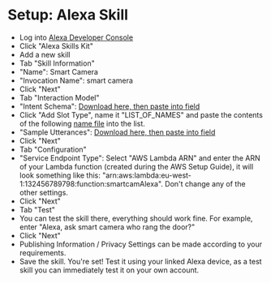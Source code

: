 Setup: Alexa Skill
==================

* Log into [Alexa Developer Console](https://developer.amazon.com/edw/home.html#/)
* Click "Alexa Skills Kit"
* Add a new skill
* Tab "Skill Information"
* "Name": Smart Camera
* "Invocation Name": smart camera
* Click "Next"
* Tab "Interaction Model"
* "Intent Schema": [Download here, then paste into field](https://raw.githubusercontent.com/ikk0/smartcam/master/alexa/intent_schema.json)
* Click "Add Slot Type", name it "LIST_OF_NAMES" and paste the contents of the following [name file](https://raw.githubusercontent.com/ikk0/smartcam/master/alexa/list_of_names.txt) into the list. 
* "Sample Utterances": [Download here, then paste into field](https://github.com/ikk0/smartcam/blob/master/alexa/sample_utterances.txt)
* Click "Next"
* Tab "Configuration"
* "Service Endpoint Type": Select "AWS Lambda ARN" and enter the ARN of your Lambda function (created during the AWS Setup Guide), it will look something like this: "arn:aws:lambda:eu-west-1:132456789798:function:smartcamAlexa". Don't change any of the other settings.
* Click "Next"
* Tab "Test"
* You can test the skill there, everything should work fine. For example, enter "Alexa, ask smart camera who rang the door?"
* Click "Next"
* Publishing Information / Privacy Settings can be made according to your requirements.
* Save the skill. You're set! Test it using your linked Alexa device, as a test skill you can immediately test it on your own account.
